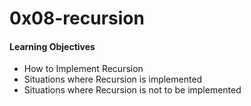 <h1>0x08-recursion</h1>
<h4>Learning Objectives</h4>
<ul>
<li>How to Implement Recursion</li>
<li>Situations where Recursion is implemented</li>
<li>Situations where Recursion is not to be implemented</li>
</ul>
